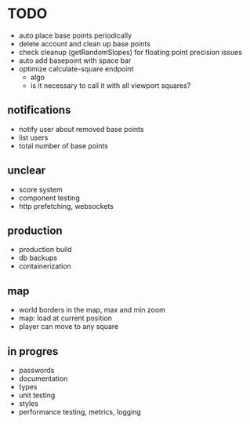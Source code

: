 # TODO

- auto place base points periodically
- delete account and clean up base points
- check cleanup (getRandomSlopes) for floating point precision issues
- auto add basepoint with space bar
- optimize calculate-square endpoint
  - algo
  - is it necessary to call it with all viewport squares?


## notifications

- notify user about removed base points
- list users
- total number of base points

## unclear

- score system
- component testing
- http prefetching, websockets

## production

- production build
- db backups
- containerization

## map

- world borders in the map, max and min zoom
- map: load at current position
- player can move to any square

## in progres

- passwords
- documentation
- types
- unit testing
- styles
- performance testing, metrics, logging